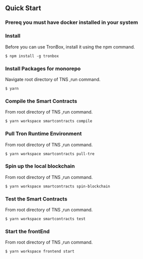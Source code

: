## Quick Start
### Prereq you must have docker installed in your system

### Install<br>
Before you can use TronBox, install it using the npm command.
```
$ npm install -g tronbox
```
### Install Packages for monorepo<br>
Navigate root directory of TNS ,run command.
```
$ yarn
```
### Compile the Smart Contracts<br>
From root directory of TNS ,run command.
```
$ yarn workspace smartcontracts compile
```

### Pull Tron Runtime Environment<br>
From root directory of TNS ,run command.
```
$ yarn workspace smartcontracts pull-tre
```

### Spin up the local blockchain<br>
From root directory of TNS ,run command.
```
$ yarn workspace smartcontracts spin-blockchain
```

### Test the Smart Contracts<br>
From root directory of TNS ,run command.
```
$ yarn workspace smartcontracts test
```

### Start the frontEnd<br>
From root directory of TNS ,run command.
```
$ yarn workspace frontend start
```
